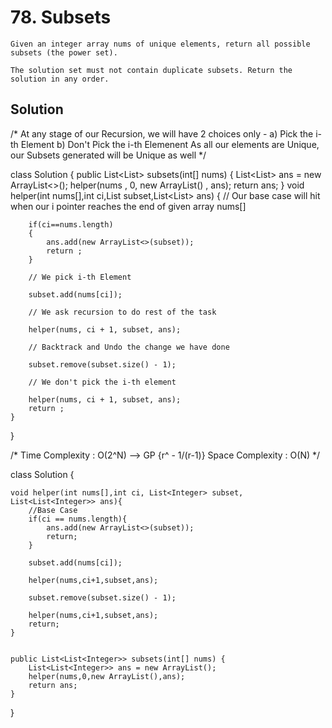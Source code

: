 # 78. Subsets
``` PS
Given an integer array nums of unique elements, return all possible subsets (the power set).

The solution set must not contain duplicate subsets. Return the solution in any order.

 ```




## Solution
/* At any stage of our Recursion, we will have 2 choices only -
a) Pick the i-th Element
b) Don't Pick the i-th Elemenent
As all our elements are Unique, our Subsets generated will be Unique as well
*/

class Solution
{
    public List<List<Integer>> subsets(int[] nums)
    {
        List<List<Integer>> ans = new ArrayList<>();
        helper(nums , 0, new ArrayList<Integer>() , ans);
        return ans;
    }
    void helper(int nums[],int ci,List<Integer> subset,List<List<Integer>> ans)
    {
        // Our base case will hit when our i pointer reaches the end of given array nums[]

        if(ci==nums.length)
        {
            ans.add(new ArrayList<>(subset));
            return ;
        }

        // We pick i-th Element

        subset.add(nums[ci]);

        // We ask recursion to do rest of the task

        helper(nums, ci + 1, subset, ans);

        // Backtrack and Undo the change we have done

        subset.remove(subset.size() - 1);

        // We don't pick the i-th element

        helper(nums, ci + 1, subset, ans);
        return ;
    }
}

/*
Time Complexity : O(2^N) --> GP {r^ - 1/(r-1)}
Space Complexity : O(N)
*/

class Solution {
    
    void helper(int nums[],int ci, List<Integer> subset, List<List<Integer>> ans){
        //Base Case
        if(ci == nums.length){
            ans.add(new ArrayList<>(subset));
            return;
        }
        
        subset.add(nums[ci]);
        
        helper(nums,ci+1,subset,ans);
        
        subset.remove(subset.size() - 1);
        
        helper(nums,ci+1,subset,ans);
        return;
    }
    
    
    public List<List<Integer>> subsets(int[] nums) {
        List<List<Integer>> ans = new ArrayList();
        helper(nums,0,new ArrayList(),ans);
        return ans;
    }
}